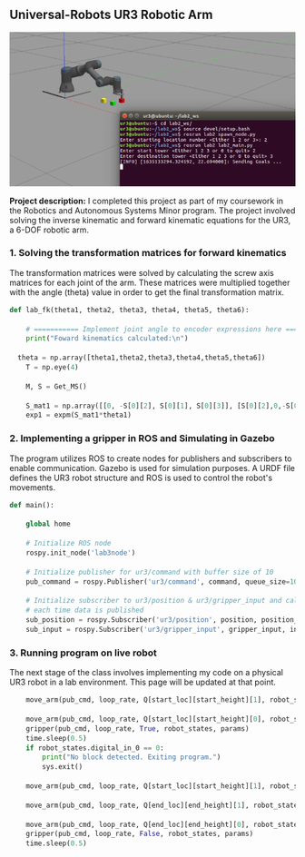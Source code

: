 ## Universal-Robots UR3 Robotic Arm
<img src="../images/robot.png?raw=true"/>

**Project description:** I completed this project as part of my coursework in the Robotics and Autonomous Systems Minor program. The project involved solving the inverse kinematic and forward kinematic equations for the UR3, a 6-DOF robotic arm.

### 1. Solving the transformation matrices for forward kinematics

The transformation matrices were solved by calculating the screw axis matrices for each joint of the arm. These matrices were multiplied together with the angle (theta) value in order to get the final transformation matrix.
```python
def lab_fk(theta1, theta2, theta3, theta4, theta5, theta6):

	# =========== Implement joint angle to encoder expressions here ===========
	print("Foward kinematics calculated:\n")

  theta = np.array([theta1,theta2,theta3,theta4,theta5,theta6])
	T = np.eye(4)

	M, S = Get_MS()
	
	S_mat1 = np.array([[0, -S[0][2], S[0][1], S[0][3]], [S[0][2],0,-S[0][0], S[0][4]], [-S[0][1], S[0][0], 0, S[0][5]], [0,0,0,0]])
	exp1 = expm(S_mat1*theta1)
 ```

### 2. Implementing a gripper in ROS and Simulating in Gazebo
The program utilizes ROS to create nodes for publishers and subscribers to enable communication. Gazebo is used for simulation purposes. A URDF file defines the UR3 robot structure and ROS is used to control the robot's movements.

```python
def main():

	global home

	# Initialize ROS node
	rospy.init_node('lab3node')

    # Initialize publisher for ur3/command with buffer size of 10
	pub_command = rospy.Publisher('ur3/command', command, queue_size=10)

	# Initialize subscriber to ur3/position & ur3/gripper_input and callback fuction
	# each time data is published
	sub_position = rospy.Subscriber('ur3/position', position, position_callback)
	sub_input = rospy.Subscriber('ur3/gripper_input', gripper_input, input_callback)
```

### 3. Running program on live robot
The next stage of the class involves implementing my code on a physical UR3 robot in a lab environment. This page will be updated at that point.

```python
    move_arm(pub_cmd, loop_rate, Q[start_loc][start_height][1], robot_states, params)

    move_arm(pub_cmd, loop_rate, Q[start_loc][start_height][0], robot_states, params)
    gripper(pub_cmd, loop_rate, True, robot_states, params)
    time.sleep(0.5)
    if robot_states.digital_in_0 == 0:
        print("No block detected. Exiting program.")
        sys.exit()
        
    move_arm(pub_cmd, loop_rate, Q[start_loc][start_height][1], robot_states, params)
    
    move_arm(pub_cmd, loop_rate, Q[end_loc][end_height][1], robot_states, params)

    move_arm(pub_cmd, loop_rate, Q[end_loc][end_height][0], robot_states, params)
    gripper(pub_cmd, loop_rate, False, robot_states, params)
    time.sleep(0.5)

```
